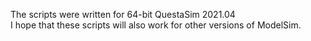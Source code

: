 The scripts were written for 64-bit QuestaSim 2021.04 <br/>
I hope that these scripts will also work for other versions of ModelSim.
